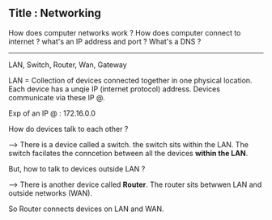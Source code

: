 ## Title : Networking

How does computer networks work ?
How does computer connect to internet ?
what's an IP address and port ?
What's a DNS ?

---

LAN, Switch, Router, Wan, Gateway

LAN = Collection of devices connected together in one physical location.
Each device has a unqie IP (internet protocol) address.
Devices communicate via these IP @.

Exp of an IP @ : 172.16.0.0

How do devices talk to each other ?

--> There is a device called a switch.
the switch sits within the LAN.
The switch facilates the conncetion between all the devices **within the LAN**.

But, how to talk to devices outside LAN ?

--> There is another device called **Router**.
The router sits betwwen LAN and outside networks (WAN).

So Router connects devices on LAN and WAN.



